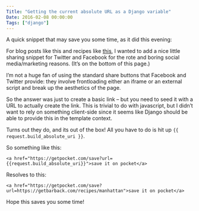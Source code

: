 ```yaml
---
Title: "Getting the current absolute URL as a Django variable"
Date: 2016-02-08 00:00:00
Tags: ["django"]
---
```


<p>A quick snippet that may save you some time, as it did this evening:</p>


<p>For blog posts like this and recipes like <a href="/recipes/Manhattan">this</a>, I wanted to add a nice little sharing snippet for Twitter and Facebook for the rote and boring social media/marketing reasons.  (It’s on the bottom of this page.)</p>


<p>I’m not a huge fan of using the standard share buttons that Facebook and Twitter provide: they involve frontloading either an iframe or an external script and break up the aesthetics of the page.</p>


<p>So the answer was just to create a basic link – but you need to seed it with a URL to actually create the link.  This is trivial to do with javascript, but I didn’t want to rely on something client-side since it seems like Django should be able to provide this in the template context.</p>


<p>Turns out they do, and its out of the box!  All you have to do is hit up <code>{{ request.build_absolute_uri }}</code>.</p>


<p>So something like this:</p>


<pre><code>&lt;a href="https://getpocket.com/save?url={{request.build_absolute_uri}}"&gt;save it on pocket&lt;/a&gt;
</code></pre>


<p>Resolves to this:</p>


<pre><code>&lt;a href="https://getpocket.com/save?url=https://getbarback.com/recipes/manhattan"&gt;save it on pocket&lt;/a&gt;
</code></pre>


<p>Hope this saves you some time!</p>
	